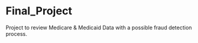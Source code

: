 # Final_Project
Project to review Medicare &amp; Medicaid Data with a possible fraud detection process.
